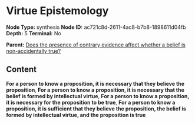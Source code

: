 # Virtue Epistemology

**Node Type:** synthesis
**Node ID:** ac721c8d-2611-4ac8-b7b8-1898611d04fb
**Depth:** 5
**Terminal:** No

**Parent:** [Does the presence of contrary evidence affect whether a belief is non-accidentally true?](does-the-presence-of-contrary-evidence-affect-whether-a-belief-is-non-accidentally-true-antithesis-b922118f-3c2b-4e61-838d-603f69d2e561.md)

## Content

**For a person to know a proposition, it is necessary that they believe the proposition**, **For a person to know a proposition, it is necessary that the belief is formed by intellectual virtue**, **For a person to know a proposition, it is necessary for the proposition to be true**, **For a person to know a proposition, it is sufficient that they believe the proposition, the belief is formed by intellectual virtue, and the proposition is true**
